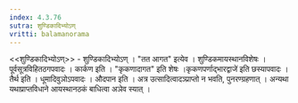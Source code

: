 ```yaml
---
index: 4.3.76
sutra: शुण्डिकादिभ्योऽण्
vritti: balamanorama
---
```


<<शुण्डिकादिभ्योऽण्>> - शुण्डिकादिभ्योऽण् । "तत आगत" इत्येव । शुण्डिकमायस्थानविशेषः । पूर्वसूत्रविहितठगपवादः । कार्कण इति । "कृकणादागत" इति शेषः ।कृकणपर्णाद्भारद्वाजे॑ इति छस्यापवादः । तैर्थ इति । धूमादिवुञोऽपवादः । औदपान इति । अत्र उत्सादित्वादञ्प्राप्तो न भवति, पुनरण्ग्रहणात् । अन्यथा यथाप्राप्तविधाने आयस्थानठकं बाधित्वा अञेव स्यात् । 